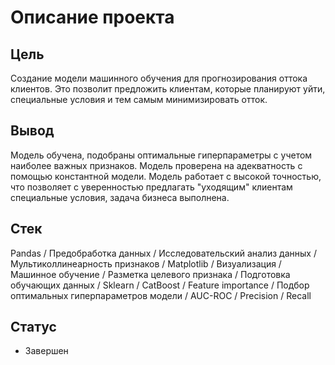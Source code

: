 # Описание проекта


## Цель

Создание модели машинного обучения для прогнозирования оттока клиентов. Это позволит предложить клиентам, которые планируют уйти, специальные условия и тем самым минимизировать отток.

## Вывод

Модель обучена, подобраны оптимальные гиперпараметры с учетом наиболее важных признаков. Модель проверена на адекватность с помощью константной модели. Модель работает с высокой точностью, что позволяет с уверенностью предлагать "уходящим" клиентам специальные условия, задача бизнеса выполнена.

## Стек

Pandas / Предобработка данных / Исследовательский анализ данных / Мультиколлинеарность признаков / Matplotlib / Визуализация / Машинное обучение / Разметка целевого признака / Подготовка обучающих данных / Sklearn / CatBoost / Feature importance / Подбор оптимальных гиперпараметров модели / AUC-ROC / Precision / Recall

## Статус
* Завершен
